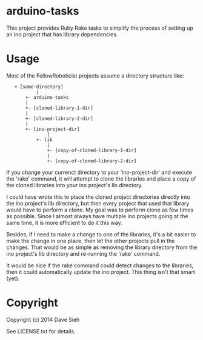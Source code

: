 arduino-tasks
=============

This project provides Ruby Rake tasks to simplify the process of setting
up an ino project that has library dependencies.

Usage
=====

Most of the FellowRoboticist projects assume a directory structure like:

```
   + [some-directory]
           |
	   +- arduino-tasks
	   |
	   +- [cloned-library-1-dir]
	   |
	   +- [cloned-library-2-dir]
	   |
	   +- [ino-project-dir]
	           |
		   +- lib
		       |
		       +- [copy-of-cloned-library-1-dir]
		       |
		       +- [copy-of-cloned-library-2-dir]
```
	   
If you change your currenct directory to your 'ino-project-dir' and execute the 'rake'
command, it will attempt to clone the libraries and place a copy of the cloned libraries
into your ino project's lib directory.

I could have wrote this to place the cloned project directories directly into the ino
project's lib directory, but then every project that used that library would have to
perform a clone. My goal was to perform clone as few times as possible. Since I almost
always have multiple ino projects going at the same time, it is more efficient to do it
this way.

Besides, if I need to make a change to one of the libraries, it's a bit easier to make
the change in one place, then let the other projects pull in the changes. That would be
as simple as removing the library directory from the ino project's lib directory and 
re-running the 'rake' command.

It would be nice if the rake command could detect changes to the libraries, then it could
automatically update the ino project. This thing isn't that smart (yet).

Copyright
=========
Copyright (c) 2014 Dave Sieh

See LICENSE.txt for details.

